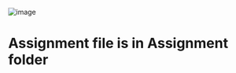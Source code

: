 ![image](https://user-images.githubusercontent.com/55429956/222708630-2e97fb6c-45d0-40bb-9eaa-d1b77006c290.png)

# Assignment file is in Assignment folder

